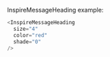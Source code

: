InspireMessageHeading example:

```js
<InspireMessageHeading
  size="4"
  color="red"
  shade="0"
/>
```